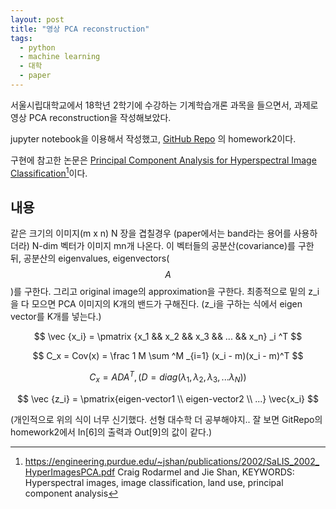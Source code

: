 ```yaml
---
layout: post
title: "영상 PCA reconstruction"
tags:
  - python
  - machine learning
  - 대학
  - paper
---
```


서울시립대학교에서 18학년 2학기에 수강하는 기계학습개론 과목을 들으면서, 과제로 영상 PCA reconstruction을 작성해보았다.

jupyter notebook을 이용해서 작성했고, [GitHub Repo](https://github.com/JeongUkJae/introduction-to-machine-learning-assignments) 의 homework2이다.

구현에 참고한 논문은 [Principal Component Analysis for Hyperspectral Image Classification](https://engineering.purdue.edu/~jshan/publications/2002/SaLIS_2002_HyperImagesPCA.pdf)[^paper1]이다.

## 내용

같은 크기의 이미지(m x n) N 장을 겹칠경우 (paper에서는 band라는 용어를 사용하더라) N-dim 벡터가 이미지 mn개 나온다. 이 벡터들의 공분산(covariance)를 구한 뒤, 공분산의 eigenvalues, eigenvectors($$A$$)를 구한다. 그리고 original image의 approximation을 구한다.
최종적으로 밑의 z_i을 다 모으면 PCA 이미지의 K개의 밴드가 구해진다. (z_i을 구하는 식에서 eigen vector를 K개를 넣는다.)

$$ \vec {x_i} = \pmatrix {x_1 && x_2 && x_3 && ... && x_n} _i ^T $$

$$ C_x = Cov(x) = \frac 1 M \sum ^M _{i=1} (x_i - m)(x_i - m)^T $$

$$ C_x = ADA^T, (D = diag(\lambda_1, \lambda_2, \lambda_3, ... \lambda_N)) $$

$$ \vec {z_i} = \pmatrix{eigen-vector1 \\ eigen-vector2 \\ ...} \vec{x_i} $$

(개인적으로 위의 식이 너무 신기했다. 선형 대수학 더 공부해야지.. 잘 보면 GitRepo의 homework2에서 In[6]의 출력과 Out[9]의 값이 같다.)

[^paper1]: https://engineering.purdue.edu/~jshan/publications/2002/SaLIS_2002_HyperImagesPCA.pdf Craig Rodarmel and Jie Shan, KEYWORDS: Hyperspectral images, image classification, land use, principal component analysis
